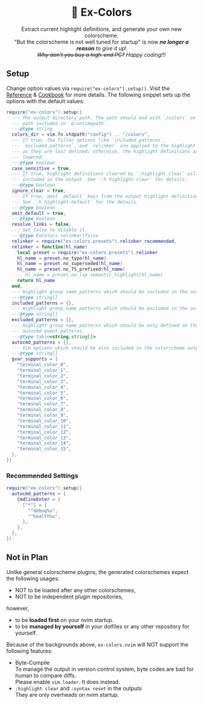 <div align="center">

# 🌈 Ex-Colors

Extract current highlight definitions, and generate your own new colorscheme.\
"But the colorscheme is not well tuned for startup" is
now _**no longer a reason** to give it up_!\
_~~Why don't you buy a high-end PC?~~_
_Happy coding!!!_

<!-- TODO: Screenshot -->
</div>

## Setup

Change option values via `require("ex-colors").setup()`.
Visit the [Reference](./REFERENCE.md) & [Cookbook](./COOKBOOK.md)
for more details.
The following snippet sets up the options with the default values:

```lua
require("ex-colors").setup({
  --- The output directory path. The path should end with `/colors` on any
  --- path included in `&runtimepath`.
  ---@type string
  colors_dir = vim.fn.stdpath("config") .. "/colors",
  --- If true, the filter options like `included_patterns`,
  --- `excluded_patterns`, and `relinker` are applied to the highlight groups
  --- as they are last defined; otherwise, the highlight definitions are
  --- lowered.
  ---@type boolean
  case_sensitive = true,
  --- If true, highlight definitions cleared by `:highlight clear` will not be
  --- included in the output. See `:h highlight-clear` for details.
  ---@type boolean
  ignore_clear = true,
  --- If true, omit `default` keys from the output highlight definitions.
  --- See `:h highlight-default` for the details.
  ---@type boolean
  omit_default = true,
  ---@type boolean
  resolve_links = false,
  --- Set false to disable it.
  ---@type ExColors.relinker|false
  relinker = require("ex-colors.presets").relinker.recommended,
  relinker = function(hl_name)
    local preset = require("ex-colors.presets").relinker
    hl_name = preset.no_typo(hl_name)
    hl_name = preset.no_superseded(hl_name)
    hl_name = preset.no_TS_prefixed(hl_name)
    -- hl_name = preset.no_lsp_semantic_highlight(hl_name)
    return hl_name
  end,
  --- Highlight group name patterns which should be included in the output.
  ---@type string[]
  included_patterns = {},
  --- Highlight group name patterns which should be excluded in the output.
  ---@type string[]
  excluded_patterns = {},
  --- Highlight group name patterns which should be only defined on the
  --- autocmd event patterns.
  ---@type table<string,string[]>
  autocmd_patterns = {},
  --- Vim options which should be also included in the colorscheme output.
  ---@type string[]
  gvar_supports = {
    "terminal_color_0",
    "terminal_color_1",
    "terminal_color_2",
    "terminal_color_3",
    "terminal_color_4",
    "terminal_color_5",
    "terminal_color_6",
    "terminal_color_7",
    "terminal_color_8",
    "terminal_color_9",
    "terminal_color_10",
    "terminal_color_11",
    "terminal_color_12",
    "terminal_color_13",
    "terminal_color_14",
    "terminal_color_15",
  },
})
```

### Recommended Settings

```lua
require("ex-colors").setup({
  autocmd_patterns = {
    CmdlineEnter = {
      ["*"] = {
        "^debug%u",
        "^health%u",
      },
    },
  },
})
```

## Not in Plan

Unlike general colorscheme plugins,
the generated colorschemes expect the following usages:

- NOT to be loaded after any other colorschemes,
- NOT to be independent plugin repositories,

however,

- to be **loaded first** on your nvim startup.
- to be **managed by yourself** in your dotfiles
  or any other repository for yourself.

Because of the backgrounds above,
`ex-colors.nvim` will NOT support the following features:

- Byte-Compile\
  To manage the output in version control system,
  byte codes are bad for human to compare diffs.\
  Please enable `vim.loader`. It does instead.
- `:highlight clear` and `:syntax reset` in the outputs\
  They are only overheads on nvim startup.
